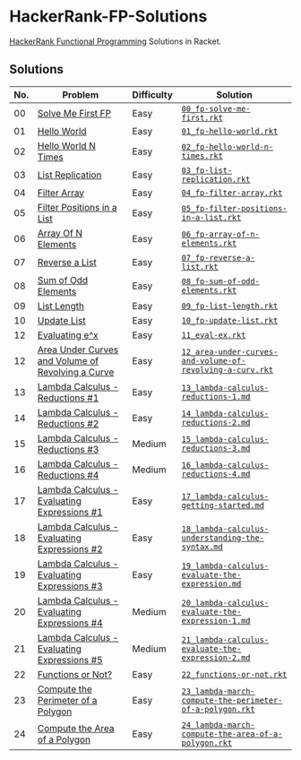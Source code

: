 # HackerRank-FP-Solutions

[HackerRank Functional Programming](https://www.hackerrank.com/domains/fp) Solutions in Racket.

## Solutions

| No. | Problem                                                                                                                                     | Difficulty | Solution                                                                                                                   |
| --- | ------------------------------------------------------------------------------------------------------------------------------------------- | ---------- | -------------------------------------------------------------------------------------------------------------------------- |
| 00  | [Solve Me First FP](https://www.hackerrank.com/challenges/fp-solve-me-first)                                                                | Easy       | [`00_fp-solve-me-first.rkt`](./src/00_fp-solve-me-first.rkt)                                                               |
| 01  | [Hello World](https://www.hackerrank.com/challenges/fp-hello-world)                                                                         | Easy       | [`01_fp-hello-world.rkt`](./src/01_fp-hello-world.rkt)                                                                     |
| 02  | [Hello World N Times](https://www.hackerrank.com/challenges/fp-hello-world-n-times)                                                         | Easy       | [`02_fp-hello-world-n-times.rkt`](./src/02_fp-hello-world-n-times.rkt)                                                     |
| 03  | [List Replication](https://www.hackerrank.com/challenges/fp-list-replication)                                                               | Easy       | [`03_fp-list-replication.rkt`](./src/03_fp-list-replication.rkt)                                                           |
| 04  | [Filter Array](https://www.hackerrank.com/challenges/fp-filter-array)                                                                       | Easy       | [`04_fp-filter-array.rkt`](./src/04_fp-filter-array.rkt)                                                                   |
| 05  | [Filter Positions in a List](https://www.hackerrank.com/challenges/fp-filter-positions-in-a-list)                                           | Easy       | [`05_fp-filter-positions-in-a-list.rkt`](./src/05_fp-filter-positions-in-a-list.rkt)                                       |
| 06  | [Array Of N Elements](https://www.hackerrank.com/challenges/fp-array-of-n-elements)                                                         | Easy       | [`06_fp-array-of-n-elements.rkt`](./src/06_fp-array-of-n-elements.rkt)                                                     |
| 07  | [Reverse a List](https://www.hackerrank.com/challenges/fp-reverse-a-list)                                                                   | Easy       | [`07_fp-reverse-a-list.rkt`](./src/07_fp-reverse-a-list.rkt)                                                               |
| 08  | [Sum of Odd Elements](https://www.hackerrank.com/challenges/fp-sum-of-odd-elements)                                                         | Easy       | [`08_fp-sum-of-odd-elements.rkt`](./src/08_fp-sum-of-odd-elements.rkt)                                                     |
| 09  | [List Length](https://www.hackerrank.com/challenges/fp-list-length)                                                                         | Easy       | [`09_fp-list-length.rkt`](./src/09_fp-list-length.rkt)                                                                     |
| 10  | [Update List](https://www.hackerrank.com/challenges/fp-update-list)                                                                         | Easy       | [`10_fp-update-list.rkt`](./src/10_fp-update-list.rkt)                                                                     |
| 12  | [Evaluating e^x](https://www.hackerrank.com/challenges/eval-ex)                                                                             | Easy       | [`11_eval-ex.rkt`](./src/eval-ex.rkt)                                                                                      |
| 12  | [Area Under Curves and Volume of Revolving a Curve](https://www.hackerrank.com/challenges/area-under-curves-and-volume-of-revolving-a-curv) | Easy       | [`12_area-under-curves-and-volume-of-revolving-a-curv.rkt`](./src/12_area-under-curves-and-volume-of-revolving-a-curv.rkt) |
| 13  | [Lambda Calculus - Reductions #1](https://www.hackerrank.com/challenges/lambda-calculus-reductions-1)                                       | Easy       | [`13_lambda-calculus-reductions-1.md`](./src/13_lambda-calculus-reductions-1.md)                                           |
| 14  | [Lambda Calculus - Reductions #2](https://www.hackerrank.com/challenges/lambda-calculus-reductions-2)                                       | Easy       | [`14_lambda-calculus-reductions-2.md`](./src/14_lambda-calculus-reductions-2.md)                                           |
| 15  | [Lambda Calculus - Reductions #3](https://www.hackerrank.com/challenges/lambda-calculus-reductions-3)                                       | Medium     | [`15_lambda-calculus-reductions-3.md`](./src/15_lambda-calculus-reductions-3.md)                                           |
| 16  | [Lambda Calculus - Reductions #4](https://www.hackerrank.com/challenges/lambda-calculus-reductions-4)                                       | Medium     | [`16_lambda-calculus-reductions-4.md`](./src/16_lambda-calculus-reductions-4.md)                                           |
| 17  | [Lambda Calculus - Evaluating Expressions #1](https://www.hackerrank.com/challenges/lambda-calculus-getting-started)                        | Easy       | [`17_lambda-calculus-getting-started.md`](./src/17_lambda-calculus-getting-started.md)                                     |
| 18  | [Lambda Calculus - Evaluating Expressions #2](https://www.hackerrank.com/challenges/lambda-calculus-understanding-the-syntax)               | Easy       | [`18_lambda-calculus-understanding-the-syntax.md`](./src/18_lambda-calculus-understanding-the-syntax.md)                   |
| 19  | [Lambda Calculus - Evaluating Expressions #3](https://www.hackerrank.com/challenges/lambda-calculus-evaluate-the-expression)                | Easy       | [`19_lambda-calculus-evaluate-the-expression.md`](l./src/19_ambda-calculus-evaluate-the-expression.md)                     |
| 20  | [Lambda Calculus - Evaluating Expressions #4](https://www.hackerrank.com/challenges/lambda-calculus-evaluate-the-expression-1)              | Medium     | [`20_lambda-calculus-evaluate-the-expression-1.md`](./src/20_lambda-calculus-evaluate-the-expression-1.md)                 |
| 21  | [Lambda Calculus - Evaluating Expressions #5](https://www.hackerrank.com/challenges/lambda-calculus-evaluate-the-expression-2)              | Medium     | [`21_lambda-calculus-evaluate-the-expression-2.md`](./src/21_lambda-calculus-evaluate-the-expression-2.md)                 |
| 22  | [Functions or Not?](https://www.hackerrank.com/challenges/functions-or-not)                                                                 | Easy       | [`22_functions-or-not.rkt`](./src/22_functions-or-not.rkt)                                                                 |
| 23  | [Compute the Perimeter of a Polygon](https://www.hackerrank.com/challenges/lambda-march-compute-the-perimeter-of-a-polygon)                 | Easy       | [`23_lambda-march-compute-the-perimeter-of-a-polygon.rkt`](./src/23_lambda-march-compute-the-perimeter-of-a-polygon.rkt)   |
| 24  | [Compute the Area of a Polygon](https://www.hackerrank.com/challenges/lambda-march-compute-the-area-of-a-polygon)                           | Easy       | [`24_lambda-march-compute-the-area-of-a-polygon.rkt`](./src/24_lambda-march-compute-the-area-of-a-polygon.rkt)             |
